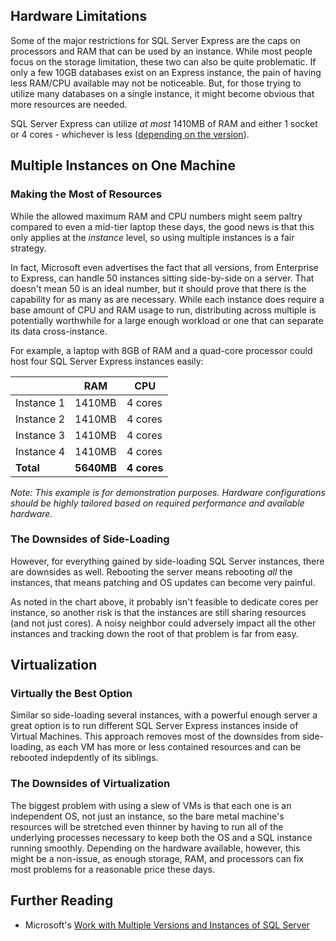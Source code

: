 

## Hardware Limitations

Some of the major restrictions for SQL Server Express are the caps
on processors and RAM that can be used by an instance. While most people
focus on the storage limitation, these two can also be quite problematic.
If only a few 10GB databases exist on an Express instance, the
pain of having less RAM/CPU available may not be noticeable. But, for those
trying to utilize many databases on a single instance, it might become
obvious that more resources are needed.

SQL Server Express can utilize *at most* 1410MB
of RAM and either 1 socket or 4 cores - whichever is less ([depending on
the version](http://expressdb.io/sql-server-express-feature-comparison/)).

## Multiple Instances on One Machine

### Making the Most of Resources
While the allowed maximum RAM and CPU numbers might
seem paltry compared to even a mid-tier laptop these days, the good news is that this
only applies at the *instance* level, so using multiple instances is a fair strategy.

In fact, Microsoft even advertises the fact that all versions, from Enterprise to
Express, can handle 50 instances sitting side-by-side on a server. That doesn't mean 50
is an ideal number, but it should prove that there is the capability for as many as are necessary. While each instance does require a base amount of CPU and RAM usage to run, distributing
across multiple is potentially worthwhile for a large enough workload or one that can separate
its data cross-instance.

For example, a laptop with 8GB of RAM and a quad-core processor
 could host four SQL Server Express instances easily:

| | RAM | CPU |
| - | - | - |
|Instance 1 | 1410MB | 4 cores
| Instance 2 | 1410MB | 4 cores
| Instance 3 | 1410MB | 4 cores
| Instance 4 | 1410MB | 4 cores
| **Total** | **5640MB** | **4 cores** |

*Note: This example is for demonstration purposes. Hardware configurations should be
highly tailored based on required performance and available hardware.*

### The Downsides of Side-Loading

However, for everything gained by side-loading SQL Server instances, there are downsides as well.
Rebooting the server means rebooting *all* the instances, that means patching and OS updates can become very painful.

As noted in the chart above, it probably isn't feasible to dedicate cores per instance, so another risk
is that the instances are still sharing resources (and not just cores). A noisy neighbor could adversely
impact all the other instances and tracking down the root of that problem is far from easy.

## Virtualization
### Virtually the Best Option
Similar so side-loading several instances, with a powerful enough server a great option is to run
different SQL Server Express instances inside of Virtual Machines. This approach removes most of the
downsides from side-loading, as each VM has more or less contained resources and can be rebooted indepdently
of its siblings.

### The Downsides of Virtualization

The biggest problem with using a slew of VMs is that each one is an independent OS, not just an instance,
so the bare metal machine's resources will be stretched even thinner by having to run all of the underlying
processes necessary to keep both the OS and a SQL instance running smoothly. Depending on the hardware available,
however, this might be a non-issue, as enough storage, RAM, and processors can fix most problems for a reasonable
price these days.

## Further Reading

* Microsoft's [Work with Multiple Versions and Instances of SQL Server](https://docs.microsoft.com/en-us/sql/sql-server/install/work-with-multiple-versions-and-instances-of-sql-server)

<br/>
<br/>

<ClientOnly>
<disqus-component/>
</ClientOnly>